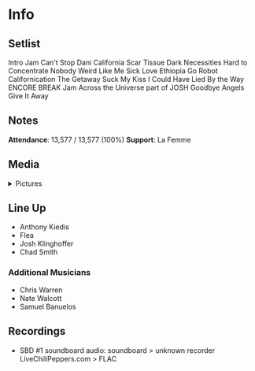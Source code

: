 # Info

## Setlist

Intro Jam
Can't Stop
Dani California
Scar Tissue
Dark Necessities
Hard to Concentrate
Nobody Weird Like Me
Sick Love
Ethiopia
Go Robot
Californication
The Getaway
Suck My Kiss
I Could Have Lied
By the Way
ENCORE BREAK
Jam
Across the Universe part of JOSH
Goodbye Angels
Give It Away

## Notes

**Attendance**: 13,577 / 13,577 (100%)
**Support**: La Femme

## Media 

<details>
  <summary>Pictures</summary>
  <!--<img alt="Setlist" title="Setlist" src="_.jpg" height="200" />
  <img alt="Clipping" title="Clipping" src="_.jpg" height="200" />
  <img alt="Flyer" title="Flyer" src="_.jpg" height="200" />-->
</details>

## Line Up

* Anthony Kiedis
* Flea
* Josh Klinghoffer
* Chad Smith

### Additional Musicians

* Chris Warren  
* Nate Walcott  
* Samuel Banuelos

## Recordings

* SBD #1 soundboard audio: soundboard > unknown recorder LiveChiliPeppers.com > FLAC
